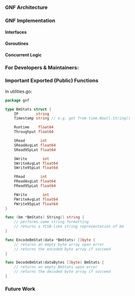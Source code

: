 ### GNF Architecture

### GNF Implementation
#### Interfaces
#### Goroutines
#### Concurrent Logic

### For Developers & Maintainers:
### Important Exported (Public) Functions

In utilities.go:
```go
package gnf

type BmStats struct {
	IP        string
	Timestamp string // e.g. get from time.Now().String()

	Runtime    float64
	Throughput float64

	SRead       int
	SReadAvgLat float64
	SRead95pLat float64

	SWrite       int
	SWriteAvgLat float64
	SWrite95pLat float64

	FRead       int
	FReadAvgLat float64
	FRead95pLat float64

	FWrite       int
	FWriteAvgLat float64
	FWrite95pLat float64
}

func (bm *BmStats) String() string {
	// performs some string formatting
	// returns a YCSB-like string representation of bm
}

func EncodeBmStat(data *BmStats) []byte {
    // returns an empty byte array upon error
    // returns the encoded byte array if succeed
}

func DecodeBmStat(dataBytes []byte) BmStats {
    // returns an empty BmStats upon error
    // returns the decoded byte array if succeed
}

```
### Future Work

